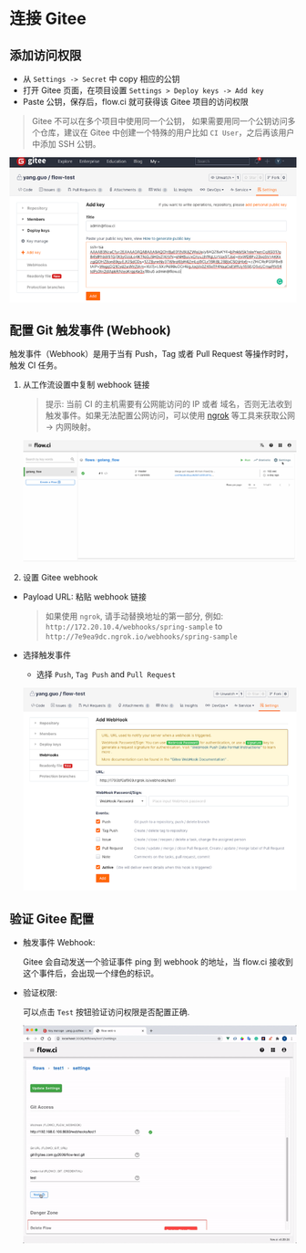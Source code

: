 # 连接 Gitee

## 添加访问权限

- 从 `Settings -> Secret` 中 copy 相应的公钥
- 打开 Gitee 页面，在项目设置 `Settings > Deploy keys -> Add key`
- Paste 公钥，保存后，flow.ci 就可获得该 Gitee 项目的访问权限

> Gitee 不可以在多个项目中使用同一个公钥， 如果需要用同一个公钥访问多个仓库，建议在 Gitee 中创建一个特殊的用户比如 `CI User`，之后再该用户中添加 SSH 公钥。

![setup_deploy_key](../../images/git/gitee_setup_deploy_key.png)

## 配置 Git 触发事件 (Webhook)

触发事件（Webhook）是用于当有 Push，Tag 或者 Pull Request 等操作时时，触发 CI 任务。

1. 从工作流设置中复制 webhook 链接
   > 提示: 当前 CI 的主机需要有公网能访问的 IP 或者 域名，否则无法收到触发事件。如果无法配置公网访问，可以使用 [ngrok](https://ngrok.com/) 等工具来获取公网 -> 内网映射。

   ![webhook settings](../../images/git/select_webhook_url.gif)

2. 设置 Gitee webhook

- Payload URL: 粘贴 webhook 链接

  > 如果使用 `ngrok`, 请手动替换地址的第一部分, 例如: `http://172.20.10.4/webhooks/spring-sample` to `http://7e9ea9dc.ngrok.io/webhooks/spring-sample`

- 选择触发事件

  - 选择 `Push`, `Tag Push` and `Pull Request`

  ![events](../../images/git/gitee_setup_webhook.png)


## 验证 Gitee 配置

- 触发事件 Webhook:

  Gitee 会自动发送一个验证事件 ping 到 webhook 的地址，当 flow.ci 接收到这个事件后，会出现一个绿色的标识。

- 验证权限:
  
  可以点击 `Test` 按钮验证访问权限是否配置正确.

  ![test](../../images/git/gitee_test_config.gif)